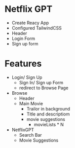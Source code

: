 # Netflix GPT

- Create Reacy App
- Configured TailwindCSS
- Header
- Login Form
- Sign up form

# Features

- Login/ Sign Up
    - Sign In/ Sign up Form
    - redirect to Browse Page
- Browse 
    - Header
    - Main Movie
        - Trailor in background
        - Title and descriptiom
        - movie suggestions 
            - movieLists * N
- NetflixGPT
    - Search Bar
    - Movie Suggestions

